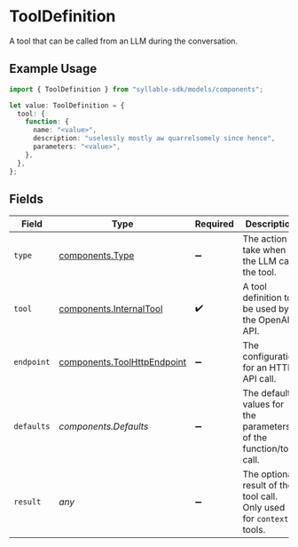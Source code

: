 # ToolDefinition

A tool that can be called from an LLM during the conversation.

## Example Usage

```typescript
import { ToolDefinition } from "syllable-sdk/models/components";

let value: ToolDefinition = {
  tool: {
    function: {
      name: "<value>",
      description: "uselessly mostly aw quarrelsomely since hence",
      parameters: "<value>",
    },
  },
};
```

## Fields

| Field                                                                      | Type                                                                       | Required                                                                   | Description                                                                |
| -------------------------------------------------------------------------- | -------------------------------------------------------------------------- | -------------------------------------------------------------------------- | -------------------------------------------------------------------------- |
| `type`                                                                     | [components.Type](../../models/components/type.md)                         | :heavy_minus_sign:                                                         | The action to take when the LLM calls the tool.                            |
| `tool`                                                                     | [components.InternalTool](../../models/components/internaltool.md)         | :heavy_check_mark:                                                         | A tool definition to be used by the OpenAI API.                            |
| `endpoint`                                                                 | [components.ToolHttpEndpoint](../../models/components/toolhttpendpoint.md) | :heavy_minus_sign:                                                         | The configuration for an HTTP API call.                                    |
| `defaults`                                                                 | *components.Defaults*                                                      | :heavy_minus_sign:                                                         | The default values for the parameters of the function/tool call.           |
| `result`                                                                   | *any*                                                                      | :heavy_minus_sign:                                                         | The optional result of the tool call. Only used for `context` tools.       |